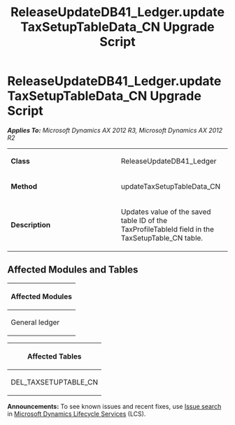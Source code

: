 ﻿---
title: ReleaseUpdateDB41_Ledger.updateTaxSetupTableData_CN Upgrade Script
TOCTitle: ReleaseUpdateDB41_Ledger.updateTaxSetupTableData_CN Upgrade Script
ms:assetid: 568730b5-f5a9-0fc1-4231-2e32c76a1d45
ms:mtpsurl: https://msdn.microsoft.com/en-us/library/JJ736203(v=AX.60)
ms:contentKeyID: 49708378
ms.date: 05/18/2015
mtps_version: v=AX.60
---

# ReleaseUpdateDB41\_Ledger.updateTaxSetupTableData\_CN Upgrade Script 


_**Applies To:** Microsoft Dynamics AX 2012 R3, Microsoft Dynamics AX 2012 R2_

<table>
<colgroup>
<col style="width: 50%" />
<col style="width: 50%" />
</colgroup>
<tbody>
<tr class="odd">
<td><p><strong>Class</strong></p></td>
<td><p>ReleaseUpdateDB41_Ledger</p></td>
</tr>
<tr class="even">
<td><p><strong>Method</strong></p></td>
<td><p>updateTaxSetupTableData_CN</p></td>
</tr>
<tr class="odd">
<td><p><strong>Description</strong></p></td>
<td><p>Updates value of the saved table ID of the TaxProfileTableId field in the TaxSetupTable_CN table.</p></td>
</tr>
</tbody>
</table>


## Affected Modules and Tables

<table>
<colgroup>
<col style="width: 100%" />
</colgroup>
<thead>
<tr class="header">
<th><p>Affected Modules</p></th>
</tr>
</thead>
<tbody>
<tr class="odd">
<td><p>General ledger</p></td>
</tr>
</tbody>
</table>


<table>
<colgroup>
<col style="width: 100%" />
</colgroup>
<thead>
<tr class="header">
<th><p>Affected Tables</p></th>
</tr>
</thead>
<tbody>
<tr class="odd">
<td><p>DEL_TAXSETUPTABLE_CN</p></td>
</tr>
</tbody>
</table>

  
**Announcements:** To see known issues and recent fixes, use [Issue search](http://go.microsoft.com/fwlink/?linkid=389258) in [Microsoft Dynamics Lifecycle Services](http://go.microsoft.com/fwlink/?linkid=306505) (LCS).

